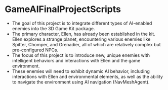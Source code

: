 # GameAIFinalProjectScripts
- The goal of this project is to integrate different types of AI-enabled enemies into the 3D Game Kit package.
- The primary character, Ellen, has already been established in the kit. Ellen explores a strange planet, encountering various enemies like Spitter, Chomper, and Grenadier, all of which are relatively complex but pre-configured NPCs.
- The focus of this project is to introduce new, unique enemies with intelligent behaviors and interactions with Ellen and the game environment.
- These enemies will need to exhibit dynamic AI behavior, including interactions with Ellen and environmental elements, as well as the ability to navigate the environment using AI navigation (NavMeshAgent).
